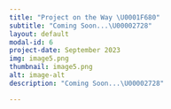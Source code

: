 ```yaml
---
title: "Project on the Way \U0001F680"
subtitle: "Coming Soon...\U00002728"
layout: default
modal-id: 6
project-date: September 2023
img: image5.png
thumbnail: image5.png
alt: image-alt
description: "Coming Soon...\U00002728"

---
```

